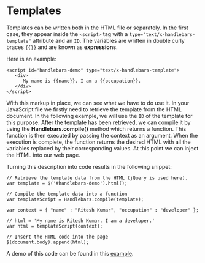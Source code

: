# Templates

Templates can be written both in the HTML file or separately. In the first case, they appear inside the `<script>` tag with 
a `type="text/x-handlebars-template"` attribute and an `ID`. The variables are written in double curly braces `{{}}` and are known as **expressions**. 

Here is an example:

~~~
<script id="handlebars-demo" type="text/x-handlebars-template">
   <div>
      My name is {{name}}. I am a {{occupation}}.
   </div>
</script>
~~~

With this markup in place, we can see what we have to do use it. In your JavaScript file we firstly need to retrieve the template from the HTML document. 
In the following example, we will use the `ID` of the template for this purpose. After the template has been retrieved, we can compile it by using the 
**Handlebars.compile()** method which returns a function. This function is then executed by passing the context as an argument. 
When the execution is complete, the function returns the desired HTML with all the variables replaced by their corresponding values. 
At this point we can inject the HTML into our web page.

Turning this description into code results in the following snippet:

~~~
// Retrieve the template data from the HTML (jQuery is used here).
var template = $('#handlebars-demo').html();

// Compile the template data into a function
var templateScript = Handlebars.compile(template);

var context = { "name" : "Ritesh Kumar", "occupation" : "developer" };

// html = 'My name is Ritesh Kumar. I am a developer.'
var html = templateScript(context);

// Insert the HTML code into the page
$(document.body).append(html);
~~~

A demo of this code can be found in this <a href ="archives/examples/example1.html" target="_blank">example</a>.